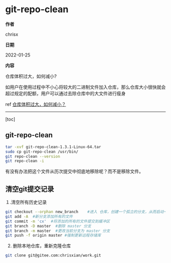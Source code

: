 # git-repo-clean

**作者**

chrisx

**日期**

2022-01-25

**内容**

仓库体积过大，如何减小?

如用户在使用过程中不小心将较大的二进制文件加入仓库，那么仓库大小很快就会超过规定的配额，用户可以通过去除仓库中的大文件进行瘦身

ref [仓库体积过大，如何减小？](https://gitee.com/help/articles/4232#article-header0)

----

[toc]

## git-repo-clean

```sh
tar -xvf git-repo-clean-1.3.1-Linux-64.tar
sudo cp git-repo-clean /usr/bin/
git repo-clean --version
git repo-clean -i

```

有没有办法把这个文件从历次提交中彻底地移除呢？而不是移除文件。

## 清空git提交记录

１.清空所有历史记录

```sh
git checkout --orphan new_branch    #进入 仓库，创建一个孤立的分支，从而启动一个新的历史记录。此时checkout在新分支上
git add -A  #新分支添加所有的文件
git commit -m 'cx'  #将添加的所有的文件提交到缓冲区
git branch -D master  #删除 master 分支
git branch -m master  #更改当前分支为 master 分支
git push -f origin master #强制更新远程存储库
```

2. 删除本地仓库，重新克隆仓库

```sh
git clone git@gitee.com:chrisxian/work.git
```

<!--
https://www.cnblogs.com/zooqkl/p/10417186.html

chris@hg-cx:/mnt/c/data/gitee/repository$ git verify-pack -v .git/objects/pack/*.idx | sort -k 3 -n | tail -10
48d252241d4437f69fbb30212453039819f477a5 blob   22181941 22054053 193595368
d5a4d5989b42bd0b035b90c9e419d0c83f92adbc blob   22792888 21515161 668467907
a9937c12ac9b35339ba9c7114422b84d07224a64 blob   23206626 13976032 873734053
77cdee931cf454d6d960059fb0495011e82dbcbc blob   23729145 16562949 839577661
78e2ec881a6fe9507dd26a8feebc21033459c4a5 blob   25280245 20155119 744470450
acf624f3da3710e6171760c3fa1403f2fe8c3764 blob   25634831 8560062 99051542
52576c051eca713fd23aa914d5ffec63e4e37a5f blob   28895921 11301853 138620389
d5df9ea5dc253556ceadd3fde46d0c689dfdeeb1 blob   31390316 31390942 637076965
d982bc9447e662dd58b724fb7ec24a1b2e2f29ff blob   34493751 34504004 786677035
6e2cd525fcad3eff3db431e8adcd0848f7d348e2 blob   47044231 46894314 215756284

chris@hg-cx:/mnt/c/data/gitee/repository$ git rev-list --objects --all | grep 48d252241d4437f69fbb30212453039819f477a5
48d252241d4437f69fbb30212453039819f477a5 hgdb_guidance_doc/瀚高数据库企业版V5流复制-安装手册(Windows平台)V1.1.docx

chris@hg-cx:/mnt/c/data/gitee/repository$ git log --pretty=oneline --branches -- 'hgdb_guidance_doc/瀚高数据库企业版V5流复制-安装手册(Windows平台)V1.1.docx'
d8934c1c8cbfded4fc1e82df5a22ad671bfe8a83 (HEAD -> master, origin/master) cx
eb637e3cf690c27c9acb2ea2da45b625af937182 cx
chris@hg-cx:/mnt/c/data/gitee/repository$

git filter-branch --force --index-filter 'git rm --cached --ignore-unmatch "hgdb_guidance_doc/瀚高数据库企业版V5流复制-安装手册(Windows平台)V1.1.docx"' --prune-empty --tag-name-filter cat -- --all
-->
